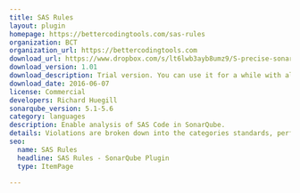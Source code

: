 ```yaml
---
title: SAS Rules
layout: plugin
homepage: https://bettercodingtools.com/sas-rules
organization: BCT
organization_url: https://bettercodingtools.com
download_url: https://www.dropbox.com/s/lt6lwb3ayb8umz9/S-precise-sonarplugin-1.01-trial.jar?dl=0
download_version: 1.01
download_description: Trial version. You can use it for a while with all the features of the purchased product but it will run out at the end of the trial
download_date: 2016-06-07
license: Commercial
developers: Richard Huegill
sonarqube_version: 5.1-5.6
category: languages
description: Enable analysis of SAS Code in SonarQube.
details: Violations are broken down into the categories standards, performance, correctness and other. More that 15 rules and metrics available.
seo: 
  name: SAS Rules
  headline: SAS Rules - SonarQube Plugin
  type: ItemPage

---
```

